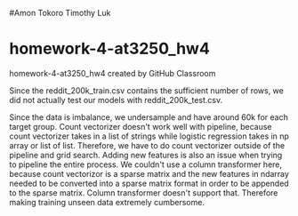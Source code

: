 #Amon Tokoro Timothy Luk
# homework-4-at3250_hw4
homework-4-at3250_hw4 created by GitHub Classroom

Since the reddit_200k_train.csv contains the sufficient number of rows, we did not actually test our models with reddit_200k_test.csv.

Since the data is imbalance, we undersample and have around 60k for each target group. 
Count vectorizer doesn't work well with pipeline, because count vectorizer takes in a list of strings while logistic regression takes in np array or list of list. Therefore, we have to do count vectorizer outside of the pipeline and grid search. Adding new features is also an issue when trying to pipeline the entire process. We couldn't use a column transformer here, because count vectorizor is a sparse matrix and the new features in ndarray needed to be converted into a sparse matrix format in order to be appended to the sparse matrix. Column transformer doesn't support that. Therefore making training unseen data extremely cumbersome. 
